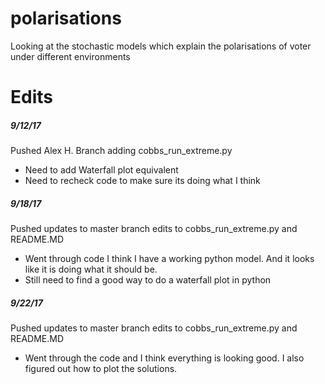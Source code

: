 # polarisations
Looking at the stochastic models which explain the polarisations of voter under different environments

# Edits
##### 9/12/17 
Pushed Alex H. Branch adding cobbs_run_extreme.py
* Need to add Waterfall plot equivalent
* Need to recheck code to make sure its doing what I think
##### 9/18/17 
Pushed updates to master branch edits to cobbs_run_extreme.py and README.MD
* Went through code I think I have a working python model. And it looks like it is doing what it should be.
* Still need to find a good way to do a waterfall plot in python
##### 9/22/17
Pushed updates to master branch edits to cobbs_run_extreme.py and README.MD
* Went through the code and I think everything is looking good. I also figured out how to plot the solutions.
